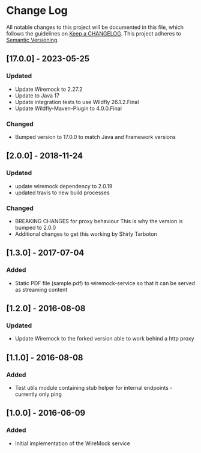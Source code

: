 # Change Log
All notable changes to this project will be documented in this file, which follows the guidelines
on [Keep a CHANGELOG](http://keepachangelog.com/). This project adheres to
[Semantic Versioning](http://semver.org/).

## [17.0.0] - 2023-05-25
### Updated
- Update Wiremock to 2.27.2
- Update to Java 17
- Update integration tests to use Wildfly 26.1.2.Final
- Update Wildfly-Maven-Plugin to 4.0.0.Final
### Changed
- Bumped version to 17.0.0 to match Java and Framework versions

## [2.0.0] - 2018-11-24
### Updated
- update wiremock dependency to 2.0.19
- updated travis to new build processes

### Changed
- BREAKING CHANGES for proxy behaviour
  This is why the version is bumped to 2.0.0
- Additional changes to get this working by Shirly Tarboton

## [1.3.0] - 2017-07-04

### Added
- Static PDF file  (sample.pdf) to wiremock-service so that it can be served as streaming content

## [1.2.0] - 2016-08-08

### Updated
- Update Wiremock to the forked version able to work behind a http proxy

## [1.1.0] - 2016-08-08

### Added
- Test utils module containing stub helper for internal endpoints - currently only ping

## [1.0.0] - 2016-06-09
### Added
- Initial implementation of the WireMock service
